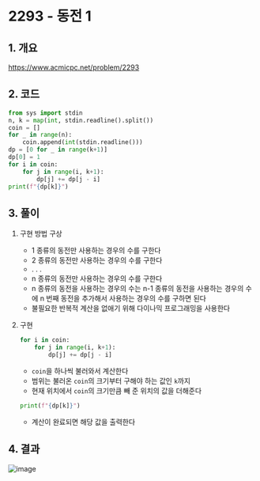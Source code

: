 # 2293 - 동전 1

## 1. 개요

https://www.acmicpc.net/problem/2293

## 2. 코드

```python
from sys import stdin
n, k = map(int, stdin.readline().split())
coin = []
for _ in range(n):
    coin.append(int(stdin.readline()))
dp = [0 for _ in range(k+1)]
dp[0] = 1
for i in coin:
    for j in range(i, k+1):
        dp[j] += dp[j - i]
print(f"{dp[k]}")
```

## 3. 풀이

1. 구현 방법 구상

    - 1 종류의 동전만 사용하는 경우의 수를 구한다
    - 2 종류의 동전만 사용하는 경우의 수를 구한다
    - . . .
    - n 종류의 동전만 사용하는 경우의 수를 구한다
    - n 종류의 동전을 사용하는 경우의 수는 n-1 종류의 동전을 사용하는 경우의 수에 n 번째 동전을 추가해서 사용하는 경우의 수를 구하면 된다
    - 불필요한 반복적 계산을 없애기 위해 다이나믹 프로그래밍을 사용한다
    
2. 구현

    ```python
    for i in coin:
        for j in range(i, k+1):
            dp[j] += dp[j - i]
    ```
    - `coin`을 하나씩 불러와서 계산한다
    - 범위는 불러온 `coin`의 크기부터 구해야 하는 값인 `k`까지
    - 현재 위치에서 `coin`의 크기만큼 빼 준 위치의 값을 더해준다
    ```python
    print(f"{dp[k]}")
    ```
    - 계산이 완료되면 해당 값을 출력한다

## 4. 결과

![image](https://user-images.githubusercontent.com/29600820/90951193-89b6b780-e493-11ea-818a-a71da3683b62.png)
